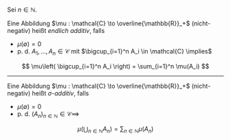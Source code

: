 Sei $n \in \mathbb{N}$.

Eine Abbildung $\mu : \mathcal{C} \to \overline{\mathbb{R}}_+$ (nicht-negativ) heißt *endlich additiv*, falls
- $\mu(\emptyset) = 0$
- p. d. $A_1, \dots, A_n \in \mathcal{C}$ mit $\bigcup_{i=1}^n A_i \in \mathcal{C} \implies$

$$
	\mu\left( \bigcup_{i=1}^n A_i \right) = \sum_{i=1}^n \mu(A_i)
$$

---

Eine Abbildung $\mu : \mathcal{C} \to \overline{\mathbb{R}}_+$ (nicht-negativ) heißt $\sigma$-*additiv*, falls
- $\mu(\emptyset) = 0$
- p. d. $(A_n)_{n \in \mathbb{N}} \in \mathcal{C} \implies$

$$
	\mu\left( \bigcup_{n \in \mathbb{N}} A_n \right) = \sum_{n \in \mathbb{N}} \mu(A_n)
$$